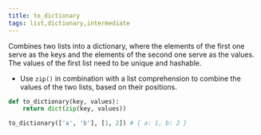 ```yaml
---
title: to_dictionary
tags: list,dictionary,intermediate
---
```


Combines two lists into a dictionary, where the elements of the first one serve as the keys and the elements of the second one serve as the values.
The values of the first list need to be unique and hashable.

- Use `zip()` in combination with a list comprehension to combine the values of the two lists, based on their positions.

```py
def to_dictionary(key, values):
    return dict(zip(key, values))
```

```py
to_dictionary(['a', 'b'], [1, 2]) # { a: 1, b: 2 }
```
